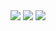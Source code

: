 <img src="https://github-readme-stats.vercel.app/api?username=xclala&show_icons=true&count_private=true">
<img src="https://github-readme-stats.vercel.app/api/top-langs/?username=xclala&layout=compact&show_icons=true">
<a href="https://gitee.com/xclala"><img src="https://gitee.com/favicon.ico"></a>

